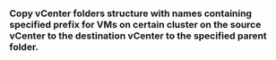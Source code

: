 ### Copy vCenter folders structure with names containing specified prefix for VMs on certain cluster on the source vCenter to the destination vCenter to the specified parent folder. 
